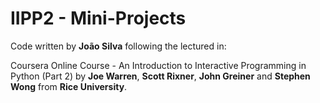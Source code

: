 # IIPP2 - Mini-Projects

Code written by **João Silva** following the lectured in:

Coursera Online Course - An Introduction to Interactive Programming in Python (Part 2) 
by **Joe Warren**, **Scott Rixner**, **John Greiner** and **Stephen Wong**
from **Rice University**.
